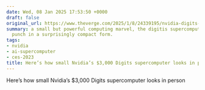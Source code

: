 ```yaml
---
date: Wed, 08 Jan 2025 17:53:50 +0000
draft: false
original_url: https://www.theverge.com/2025/1/8/24339195/nvidia-digits-ai-supercomputer-in-person-photos-small
summary: a small but powerful computing marvel, the digitis supercomputer packs a
  punch in a surprisingly compact form.
tags:
- nvidia
- ai-supercomputer
- ces-2023
title: Here’s how small Nvidia’s $3,000 Digits supercomputer looks in person
---
```


Here’s how small Nvidia’s $3,000 Digits supercomputer looks in person